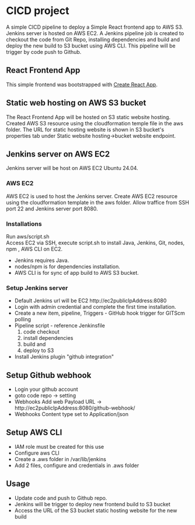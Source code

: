 # CICD project
A simple CICD pipeline to deploy a Simple React frontend app to AWS S3. Jenkins server is hosted on AWS EC2. A Jenkins pipeline job is created to checkout the code from Git Repo, installing dependencies and build and deploy the new build to S3 bucket using AWS CLI. This pipeline will be trigger by code push to Github.

## React Frontend App
This simple frontend was bootstrapped with [Create React App](https://github.com/facebook/create-react-app).

## Static web hosting on AWS S3 bucket
The React Frontend App will be hosted on S3 static website hosting. Created AWS S3 resource using the cloudformation temple file in the aws folder. The URL for static hosting website is shown in S3 bucket's properties tab under Static website hosting->bucket website endpoint.

## Jenkins server on AWS EC2
Jenkins server will be host on AWS EC2 Ubuntu 24.04.

### AWS EC2
AWS EC2 is used to host the Jenkins server. Create AWS EC2 resource using the cloudformation template in the aws folder. Allow traffice from SSH port 22 and Jenkins server port 8080.

### Installations
Run aws/script.sh <br>
Access EC2 via SSH, execute script.sh to install Java, Jenkins, Git, nodes, npm , AWS CLI on EC2.
- Jenkins requires Java.
- nodes/npm is for dependencies installation.
- AWS CLI is for sync of app build to AWS S3 bucket. 

### Setup Jenkins server
- Default Jenkins url will be EC2 http://ec2publicIpAddress:8080 
- Login with admin credential and complete the first time installation.
- Create a new item, pipeline, Triggers - GitHub hook trigger for GITScm polling 
- Pipeline script - reference Jenkinsfile 
    1. code checkout
    2. install dependencies 
    3. build and 
    4. deploy to S3 
- Install Jenkins plugin "github integration" 

## Setup Github webhook
- Login your github account 
- goto code repo -> setting 
- Webhooks Add web Payload URL -> http://ec2publicIpAddress:8080/github-webhook/ 
- Webhooks Content type set to Application/json 

## Setup AWS CLI 
- IAM role must be created for this use
- Configure aws CLI
- Create a .aws folder in /var/lib/jenkins
- Add 2 files, configure and credentials in .aws folder

## Usage
- Update code and push to Github repo.
- Jenkins will be trigger to deploy new frontend build to S3 bucket
- Access the URL of the S3 bucket static hosting website for the new build